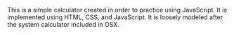 This is a simple calculator created in order to 
practice using JavaScript. It is implemented using 
HTML, CSS, and JavaScript. It is loosely modeled 
after the system calculator included in OSX.
